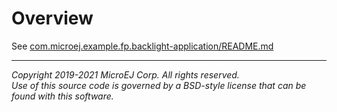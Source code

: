 # Overview
See [com.microej.example.fp.backlight-application/README.md](../com.microej.example.fp.backlight-application/README.md)

---
_Copyright 2019-2021 MicroEJ Corp. All rights reserved._  
_Use of this source code is governed by a BSD-style license that can be found with this software._  
